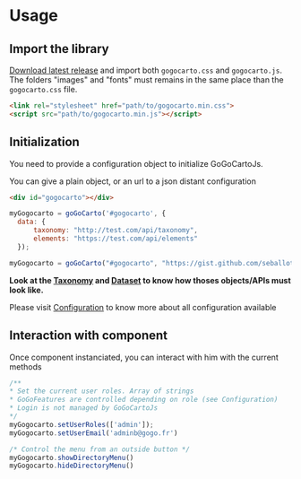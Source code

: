 Usage
=====

Import the library
----------

[Download latest release](https://github.com/pixelhumain/GoGoCartoJs/releases) and import both `gogocarto.css` and `gogocarto.js`. The folders "images" and "fonts" must remains in the same place than the `gogocarto.css` file.

```html
<link rel="stylesheet" href="path/to/gogocarto.min.css"> 
<script src="path/to/gogocarto.min.js"></script>
```

Initialization
-------------
You need to provide a configuration object to initialize GoGoCartoJs.

You can give a plain object, or an url to a json distant configuration
```html
<div id="gogocarto"></div>
```
```javascript
myGogocarto = goGoCarto('#gogocarto', {
  data: {
      taxonomy: "http://test.com/api/taxonomy",
      elements: "https://test.com/api/elements"
  });
```

```javascript
myGogocarto = goGoCarto("#gogocarto", "https://gist.github.com/seballot/27c005421d0a7a4c293dd87fe9856bfd");
```
__Look at the [Taxonomy](taxonomy.md) and [Dataset](dataset.md) to know how thoses objects/APIs must look like.__

Please visit [Configuration](configuration.md) to know more about all configuration available

Interaction with component
-------------------------

Once component instanciated, you can interact with him with the current methods

```javascript
/** 
* Set the current user roles. Array of strings
* GoGoFeatures are controlled depending on role (see Configuration)
* Login is not managed by GoGoCartoJs
*/
myGogocarto.setUserRoles(['admin']);
myGogocarto.setUserEmail('adminb@gogo.fr')
```
```javascript
/* Control the menu from an outside button */
myGogocarto.showDirectoryMenu() 
myGogocarto.hideDirectoryMenu() 
```
